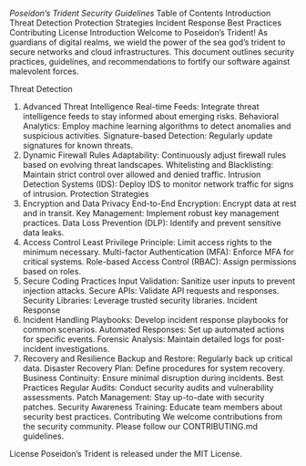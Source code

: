 *Poseidon’s Trident Security Guidelines*
Table of Contents
Introduction
Threat Detection
Protection Strategies
Incident Response
Best Practices
Contributing
License
Introduction
Welcome to Poseidon’s Trident! As guardians of digital realms, we wield the power of the sea god’s trident to secure networks and cloud infrastructures. This document outlines security practices, guidelines, and recommendations to fortify our software against malevolent forces.

Threat Detection
1. Advanced Threat Intelligence
Real-time Feeds: Integrate threat intelligence feeds to stay informed about emerging risks.
Behavioral Analytics: Employ machine learning algorithms to detect anomalies and suspicious activities.
Signature-based Detection: Regularly update signatures for known threats.
2. Dynamic Firewall Rules
Adaptability: Continuously adjust firewall rules based on evolving threat landscapes.
Whitelisting and Blacklisting: Maintain strict control over allowed and denied traffic.
Intrusion Detection Systems (IDS): Deploy IDS to monitor network traffic for signs of intrusion.
Protection Strategies
1. Encryption and Data Privacy
End-to-End Encryption: Encrypt data at rest and in transit.
Key Management: Implement robust key management practices.
Data Loss Prevention (DLP): Identify and prevent sensitive data leaks.
2. Access Control
Least Privilege Principle: Limit access rights to the minimum necessary.
Multi-factor Authentication (MFA): Enforce MFA for critical systems.
Role-based Access Control (RBAC): Assign permissions based on roles.
3. Secure Coding Practices
Input Validation: Sanitize user inputs to prevent injection attacks.
Secure APIs: Validate API requests and responses.
Security Libraries: Leverage trusted security libraries.
Incident Response
1. Incident Handling
Playbooks: Develop incident response playbooks for common scenarios.
Automated Responses: Set up automated actions for specific events.
Forensic Analysis: Maintain detailed logs for post-incident investigations.
2. Recovery and Resilience
Backup and Restore: Regularly back up critical data.
Disaster Recovery Plan: Define procedures for system recovery.
Business Continuity: Ensure minimal disruption during incidents.
Best Practices
Regular Audits: Conduct security audits and vulnerability assessments.
Patch Management: Stay up-to-date with security patches.
Security Awareness Training: Educate team members about security best practices.
Contributing
We welcome contributions from the security community. Please follow our CONTRIBUTING.md guidelines.

License
Poseidon’s Trident is released under the MIT License.

